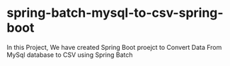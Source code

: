 # spring-batch-mysql-to-csv-spring-boot
In this Project, We have created Spring Boot proejct to Convert Data From MySql database to CSV using Spring Batch

